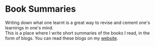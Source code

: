 # Book Summaries
Writing down what one learnt is a great way to revise and cement one's learnings in one's mind.<br> 
This is a place where I write short summaries of the books I read, in the form of blogs. You can read these blogs on my [website](https://forgottenprogramme.github.io/book-summaries/).
